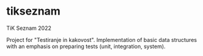# tikseznam
TiK Seznam 2022

Project for "Testiranje in kakovost". Implementation of basic data structures with an emphasis on preparing tests (unit, integration, system).
